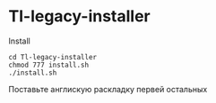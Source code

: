 # Tl-legacy-installer
Install

```
cd Tl-legacy-installer
chmod 777 install.sh
./install.sh
```

Поставьте англискую раскладку первей остальных
